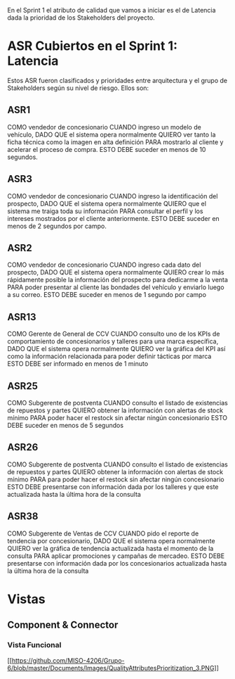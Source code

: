 En el Sprint 1 el atributo de calidad que vamos a iniciar es el de Latencia dada la prioridad de los Stakeholders del proyecto.

# ASR Cubiertos en el Sprint 1: Latencia
Estos ASR fueron clasificados y prioridades entre arquitectura y el grupo de Stakeholders según su nivel de riesgo. Ellos son:

## ASR1
COMO vendedor de concesionario CUANDO ingreso un modelo de vehículo, DADO QUE el sistema opera normalmente QUIERO ver tanto la ficha técnica como la imagen en alta definición PARA mostrarlo al cliente y acelerar el proceso de compra. ESTO DEBE suceder en menos de 10 segundos.

## ASR3
COMO vendedor de concesionario CUANDO ingreso la identificación del prospecto, DADO QUE el sistema opera normalmente QUIERO que el sistema me traiga toda su información PARA consultar el perfil y los intereses mostrados por el cliente anteriormente. ESTO DEBE suceder en menos de 2 segundos por campo. 

## ASR2
COMO vendedor de concesionario CUANDO ingreso cada dato del prospecto, DADO QUE el sistema opera normalmente QUIERO crear lo más rápidamente posible la información del prospecto para dedicarme a la venta PARA poder presentar al cliente las bondades del vehículo y enviarlo luego a su correo. ESTO DEBE suceder en menos de 1 segundo por campo

## ASR13
COMO Gerente de General de CCV CUANDO consulto uno de los KPIs de comportamiento de concesionarios y talleres para una marca específica, DADO QUE el sistema opera normalmente QUIERO ver la gráfica del KPI así como la información relacionada para poder definir tácticas por marca ESTO DEBE ser informado en menos de 1 minuto 

## ASR25
COMO Subgerente de postventa CUANDO consulto el listado de existencias de repuestos y partes QUIERO obtener la información con alertas de stock mínimo PARA poder hacer el restock sin afectar ningún concesionario ESTO DEBE suceder en menos de 5 segundos

## ASR26
COMO Subgerente de postventa CUANDO consulto el listado de existencias de repuestos y partes QUIERO obtener la información con alertas de stock mínimo PARA para poder hacer el restock sin afectar ningún concesionario ESTO DEBE presentarse con información dada por los talleres y que este actualizada hasta la última hora de la consulta 

## ASR38
COMO Subgerente de Ventas de CCV CUANDO pido el reporte de tendencia por concesionario, DADO QUE el sistema opera normalmente QUIERO ver la gráfica de tendencia actualizada hasta el momento de la consulta PARA aplicar promociones y campañas de mercadeo. ESTO DEBE presentarse con información dada por los concesionarios actualizada hasta la última hora de la consulta 

# Vistas
## Component & Connector
### Vista Funcional
[[https://github.com/MISO-4206/Grupo-6/blob/master/Documents/Images/QualityAttributesPrioritization_3.PNG]]

